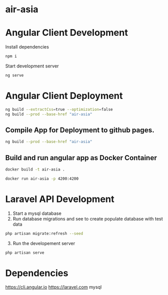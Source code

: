 # air-asia

# Angular Client Development

Install dependencies

```bash
npm i
```

Start development server

```bash
ng serve
```

# Angular Client Deployment

```bash
ng build --extractCss=true --optimization=false
ng build --prod --base-href "air-asia"
```
## Compile App for Deployment to github pages.

```bash
ng build --prod --base-href "air-asia"

```

## Build and run angular app as Docker Container

```bash
docker build -t air-asia .
```

```bash
docker run air-asia -p 4200:4200 
```

# Laravel API Development

1. Start a mysql database
2. Run database migrations and see to create populate database with test data

```bash
php artisan migrate:refresh --seed
```

3. Run the developement server

```bash
php artisan serve
```

# Dependencies

https://cli.angular.io
https://laravel.com
mysql